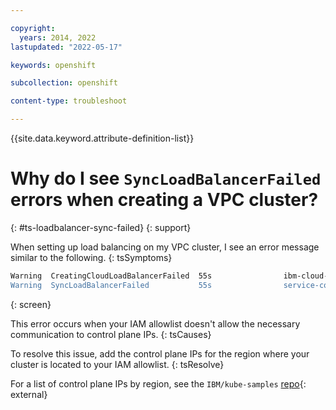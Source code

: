 ```yaml
---

copyright: 
  years: 2014, 2022
lastupdated: "2022-05-17"

keywords: openshift

subcollection: openshift

content-type: troubleshoot

---
```


{{site.data.keyword.attribute-definition-list}}

# Why do I see `SyncLoadBalancerFailed` errors when creating a VPC cluster?
{: #ts-loadbalancer-sync-failed}
{: support}

When setting up load balancing on my VPC cluster, I see an error message similar to the following.
{: tsSymptoms}

```sh
Warning  CreatingCloudLoadBalancerFailed  55s                ibm-cloud-provider  Error on cloud load balancer kube-<CLUSTERID>-<SERVICE_UUID> for service <NAMESPACE>/<SERVICE_NAME> with UID <SERVICE_UUID>: Failed ensuring LoadBalancer: FindLoadBalancer failed: FindLoadBalancer failed: An error occurred while performing the 'authenticate' step: 400 Bad Request [{"incidentID":"XXX","code":"XXX","description":"Error message from IAM: '401 Unauthorized. Transaction-Id: XXX Details: {\"errorCode\":\"BXNIM0430E\",\"errorMessage\":\"User login from given IP address is not permitted.\",\"errorDetails\":\"The user has configured IP address restriction for login. The given IP address 'XXXX' is not contained in the list of allowed IP addresses.\",\"context\":...,"type":"Authentication"}]
Warning  SyncLoadBalancerFailed           55s                service-controller  Error syncing load balancer: failed to ensure load balancer: Error on cloud load balancer kube-<CLUSTERID>-<SERVICE_UUID> for service <NAMESPACE>/<SERVICE_NAME> with UID <SERVICE_UUID>:: Failed ensuring LoadBalancer: FindLoadBalancer failed: FindLoadBalancer failed: An error occurred while performing the 'authenticate' step: 400 Bad Request [{"incidentID":"XXX","code":"XXX","description":"Error message from IAM: '401 Unauthorized. Transaction-Id: XXX Details: {\"errorCode\":\"BXNIM0430E\",\"errorMessage\":\"User login from given IP address is not permitted.\",\"errorDetails\":\"The user has configured IP address restriction for login. The given IP address 'XXX' is not contained in the list of allowed IP addresses.\",\"context\":...,"type":"Authentication"}]
```
{: screen}

This error occurs when your IAM allowlist doesn't allow the necessary communication to control plane IPs.
{: tsCauses}

To resolve this issue, add the control plane IPs for the region where your cluster is located to your IAM allowlist.
{: tsResolve}

For a list of control plane IPs by region, see the `IBM/kube-samples` [repo](https://github.com/IBM-Cloud/kube-samples/tree/master/control-plane-ips){: external}



